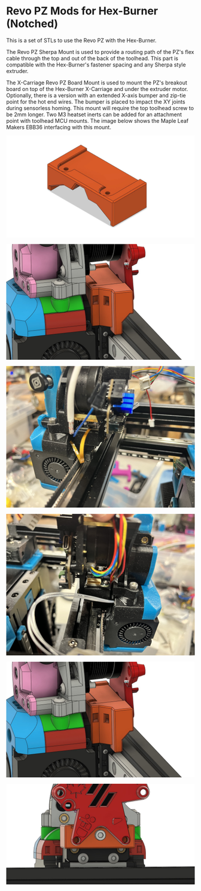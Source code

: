 # Revo PZ Mods for Hex-Burner (Notched)

This is a set of STLs to use the Revo PZ with the Hex-Burner. 

The Revo PZ Sherpa Mount is used to provide a routing path of the PZ's flex cable through the top and out of the back of the toolhead. This part is compatible with the Hex-Burner's fastener spacing and any Sherpa style extruder.

The X-Carriage Revo PZ Board Mount is used to mount the PZ's breakout board on top of the Hex-Burner X-Carriage and under the extruder motor. Optionally, there is a version with an extended X-axis bumper and zip-tie point for the hot end wires. The bumper is placed to impact the XY joints during sensorless homing. This mount will require the top toolhead screw to be 2mm longer. Two M3 heatset inerts can be added for an attachment point with toolhead MCU mounts. The image below shows the Maple Leaf Makers EBB36 interfacing with this mount.

![picture](Images/X-Carriage_Revo_PZ_Board_Mount.jpg)

![picture](Images/X-Carriage_Revo_PZ_Board_Mount_with_Bumper.jpg)

![picture](Images/X-Carriage_Revo_PZ_Board_Mount_1.jpg)

![picture](Images/X-Carriage_Revo_PZ_Board_Mount_2.jpg)

![picture](Images/X-Carriage_Revo_PZ_Board_Mount_with_Bumper.jpg)

![picture](Images/X-Carriage_Revo_PZ_Board_Mount_3.jpg)

